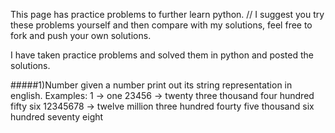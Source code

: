 
This page has practice problems to further learn python.
//
I suggest you try these problems yourself and then compare with my solutions,
feel free to fork and push your own solutions.


I have taken practice problems and solved them in python and posted the solutions.

#####1)Number
given a number print out its string representation in english.
Examples:
1 -> one
23456 -> twenty three thousand four hundred fifty six
12345678 -> twelve million three hundred fourty five thousand six hundred seventy eight